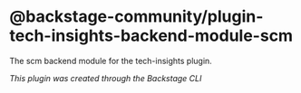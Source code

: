 # @backstage-community/plugin-tech-insights-backend-module-scm

The scm backend module for the tech-insights plugin.

_This plugin was created through the Backstage CLI_
